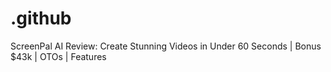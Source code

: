 # .github
ScreenPal AI Review: Create Stunning Videos in Under 60 Seconds | Bonus $43k | OTOs | Features
